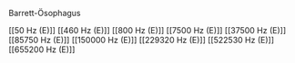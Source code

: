 Barrett-Ösophagus

[[50 Hz (E)]]
[[460 Hz (E)]]
[[800 Hz (E)]]
[[7500 Hz (E)]]
[[37500 Hz (E)]]
[[85750 Hz (E)]]
[[150000 Hz (E)]]
[[229320 Hz (E)]]
[[522530 Hz (E)]]
[[655200 Hz (E)]]